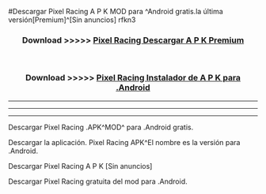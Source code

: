 #Descargar Pixel Racing  A P K MOD para ^Android gratis.la última versión[Premium]^[Sin anuncios] rfkn3



<div align="center">
<h3>Download >>>>> <a href="https://es-web.web.app/?es= ${title}">Pixel Racing  Descargar A P K Premium</a></h3><br>

<h3>Download >>>>> <a href="https://es-web.web.app/?es= ${title}">Pixel Racing  Instalador de A P K para .Android</a></h3>
</div>


----------------------------------------------------------

----------------------------------------------------------

----------------------------------------------------------

Descargar Pixel Racing  .APK^MOD^ para .Android gratis.

Descargar la aplicación. Pixel Racing  APK^El nombre es la versión para .Android.

Descargar Pixel Racing  A P K [Sin anuncios]

Descargar Pixel Racing  gratuita del mod para .Android.
